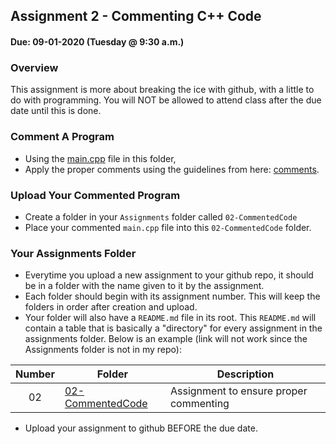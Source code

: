 ## Assignment 2 - Commenting C++ Code 
#### Due: 09-01-2020 (Tuesday @ 9:30 a.m.)

### Overview

This assignment is more about breaking the ice with github, with a little to do with programming. You will NOT be allowed to attend class after the due date until this is done. 

### Comment A Program

- Using the [main.cpp](./main.cpp) file in this folder, 
- Apply the proper comments using the guidelines from here: [comments](../../Resources/01-Comments/README.md).

### Upload Your Commented Program

- Create a folder in your `Assignments` folder called `02-CommentedCode` 
- Place your commented `main.cpp` file into this `02-CommentedCode` folder.


### Your Assignments Folder

- Everytime you upload a new assignment to your github repo, it should be in a folder with the name given to it by the assignment. 
- Each folder should begin with its assignment number. This will keep the folders in order after creation and upload.
- Your folder will also have a `README.md` file in its root. This `README.md` will contain a table that is basically a "directory" for every assignment in the assignments folder. Below is an example (link will not work since the Assignments folder is not in my repo):

| Number | Folder                              | Description                            |
| :----: | ----------------------------------- | -------------------------------------- |
| 02     | [02-CommentedCode](./CommentedCode) | Assignment to ensure proper commenting |


- Upload your assignment to github BEFORE the due date. 
